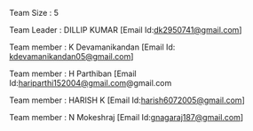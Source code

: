 Team Size : 5

Team Leader : DILLIP KUMAR [Email Id:dk2950741@gmail.com]

Team member : K Devamanikandan [Email Id: kdevamanikandan05@gmail.com]

Team member : H Parthiban [Email Id:hariparthi152004@gmail.com@gmail.com

Team member : HARISH K [Email Id:harish6072005@gmail.com]

Team member : N Mokeshraj [Email Id:gnagaraj187@gmail.com]
